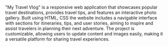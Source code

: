 "My Travel Vlog" is a responsive web application that showcases popular travel destinations, provides travel tips, and features an interactive photo gallery. Built using HTML, CSS  the website includes a navigable interface with sections for itineraries, tips, and user stories, aiming to inspire and assist travelers in planning their next adventure. The project is customizable, allowing users to update content and images easily, making it a versatile platform for sharing travel experiences.
